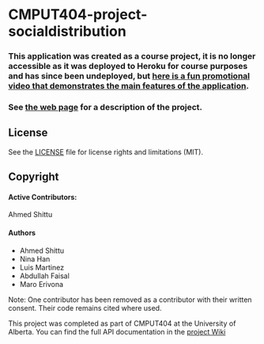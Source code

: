 # CMPUT404-project-socialdistribution

### This application was created as a course project, it is no longer accessible as it was deployed to Heroku for course purposes and has since been undeployed, but [here is a fun promotional video that demonstrates the main features of the application](https://www.youtube.com/watch?v=aaOTHRIbRf8).

### See [the web page](https://uofa-cmput404.github.io/general/project.html) for a description of the project.

## License

See the [LICENSE](LICENSE.md) file for license rights and limitations (MIT).

## Copyright

#### Active Contributors:
Ahmed Shittu

#### Authors

* Ahmed Shittu 
* Nina Han
* Luis Martinez
* Abdullah Faisal
* Maro Erivona

Note: One contributor has been removed as a contributor with their written consent. Their code remains cited where used.

This project was completed as part of CMPUT404 at the University of Alberta. You can find the full API documentation in the [project Wiki](https://github.com/Ahmed-S7/Social-Distribution/wiki)
